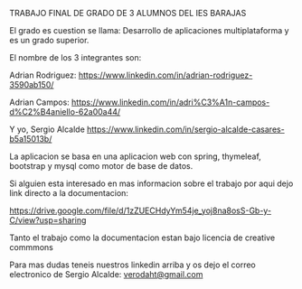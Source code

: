 TRABAJO FINAL DE GRADO DE 3 ALUMNOS DEL IES BARAJAS

El grado es cuestion se llama: Desarrollo de aplicaciones multiplataforma y es un grado superior.

El nombre de los 3 integrantes son:


Adrian Rodriguez:
https://www.linkedin.com/in/adrian-rodriguez-3590ab150/

Adrian Campos:
https://www.linkedin.com/in/adri%C3%A1n-campos-d%C2%B4aniello-62a00a44/

Y yo, Sergio Alcalde
https://www.linkedin.com/in/sergio-alcalde-casares-b5a15013b/


La aplicacion se basa en una aplicacion web con spring, thymeleaf, bootstrap y mysql como motor de base de datos.

Si alguien esta interesado en mas informacion sobre el trabajo por aqui dejo link directo a la documentacion:

https://drive.google.com/file/d/1zZUECHdyYm54je_yoj8na8osS-Gb-y-C/view?usp=sharing

Tanto el trabajo como la documentacion estan bajo licencia de creative commmons

Para mas dudas teneis nuestros linkedin arriba y os dejo el correo electronico de Sergio Alcalde: verodaht@gmail.com





